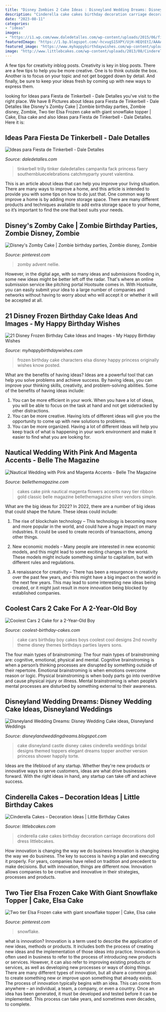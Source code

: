 ```yaml
---
title: "Disney Zombies 2 Cake Ideas : Disneyland Wedding Dreams: Disney Wedding Cake Ideas, Disneyland Weddings"
description: "Cinderella cake cakes birthday decoration carriage decorations doll dress littlebcakes"
date: "2023-08-11"
categories:
- "ideas"
images:
- "https://i1.wp.com/www.daledetalles.com/wp-content/uploads/2015/06/fiesta-tinkerbell7.jpg"
featuredImage: "https://1.bp.blogspot.com/-hcvugS15XPY/UjH-HEQtEtI/AAAAAAAAdFg/Sm03bQAV_9I/s1600/wedding-cake-4.JPG"
featured_image: "https://www.myhappybirthdaywishes.com/wp-content/uploads/2016/01/characters-of-frozen-birthday-cake.jpg"
image: "http://www.littlebcakes.com/wp-content/uploads/2013/08/Cinderella-Carriage-Cake.jpg"
---
```



A few tips for creativity inblog posts.
Creativity is key in blog posts. There are a few tips to help you be more creative. One is to think outside the box. Another is to focus on your topic and not get bogged down by detail. And finally, be sure to keep your ideas fresh by coming up with new ways to express them.

	

		
looking for Ideas para Fiesta de Tinkerbell - Dale Detalles you've visit to the right place. We have 8 Pictures about Ideas para Fiesta de Tinkerbell - Dale Detalles like Disney&#039;s Zomby Cake | Zombie birthday parties, Zombie disney, Zombie, Two tier Elsa Frozen cake with giant snowflake topper | Cake, Elsa cake and also Ideas para Fiesta de Tinkerbell - Dale Detalles. Here it is:
		
    
## Ideas Para Fiesta De Tinkerbell - Dale Detalles

<img loading=lazy src="https://i1.wp.com/www.daledetalles.com/wp-content/uploads/2015/06/fiesta-tinkerbell7.jpg" onerror="this.onerror=null;this.src='https://tse3.mm.bing.net/th?id=OIP.VgW_qIQJgtIz0wNpP6vcBwHaLG&amp;pid=15.1';" alt="Ideas para Fiesta de Tinkerbell - Dale Detalles">

_Source: daledetalles.com_

>tinkerbell trilly tinker daledetalles campanita fack princess faery southernbluecelebrations catchmyparty youret valentina. 

	

This is an article about ideas that can help you improve your living situation. There are many ways to improve a home, and this article is intended to provide you with some tips on how to do just that. One common way to improve a home is by adding more storage space. There are many different products and techniques available to add extra storage space to your home, so it’s important to find the one that best suits your needs.

    
## Disney&#039;s Zomby Cake | Zombie Birthday Parties, Zombie Disney, Zombie

<img loading=lazy src="https://i.pinimg.com/736x/ef/51/45/ef514561f9d50d2b79b40fe94002dbfd.jpg" onerror="this.onerror=null;this.src='https://tse3.mm.bing.net/th?id=OIP.v1dA7r7gmTrahhd4vHaXwgHaPP&amp;pid=15.1';" alt="Disney&#039;s Zomby Cake | Zombie birthday parties, Zombie disney, Zombie">

_Source: pinterest.com_

>zomby advent nellie. 

	

However, in the digital age, with so many ideas and submissions flooding in, some new ideas might be better left off the radar. That's where an online submission service like pitching portal Hootsuite comes in. With Hootsuite, you can easily submit your idea to a large number of companies and networks without having to worry about who will accept it or whether it will be accepted at all.

    
## 21 Disney Frozen Birthday Cake Ideas And Images - My Happy Birthday Wishes

<img loading=lazy src="https://www.myhappybirthdaywishes.com/wp-content/uploads/2016/01/characters-of-frozen-birthday-cake.jpg" onerror="this.onerror=null;this.src='https://tse1.mm.bing.net/th?id=OIP.k1Q3sJLe1z1qfjMu3kFM8QHaK0&amp;pid=15.1';" alt="21 Disney Frozen Birthday Cake Ideas and Images - My Happy Birthday Wishes">

_Source: myhappybirthdaywishes.com_

>frozen birthday cake characters elsa disney happy princess originally wishes know posted. 

	

What are the benefits of having ideas?
Ideas are a powerful tool that can help you solve problems and achieve success. By having ideas, you can improve your thinking skills, creativity, and problem-solving abilities. Some of the benefits of having ideas include: 
1) You can be more efficient in your work. When you have a lot of ideas, you will be able to focus on the task at hand and not get sidetracked by other distractions. 
2) You can be more creative. Having lots of different ideas will give you the opportunity to come up with new solutions to problems. 
3) You can be more organized. Having a lot of different ideas will help you keep track of what is happening in your work environment and make it easier to find what you are looking for.

    
## Nautical Wedding With Pink And Magenta Accents - Belle The Magazine

<img loading=lazy src="https://1.bp.blogspot.com/-hcvugS15XPY/UjH-HEQtEtI/AAAAAAAAdFg/Sm03bQAV_9I/s1600/wedding-cake-4.JPG" onerror="this.onerror=null;this.src='https://tse2.mm.bing.net/th?id=OIP.qzdBS2VK0RJpNzPV1xjBkwHaLH&amp;pid=15.1';" alt="Nautical Wedding with Pink and Magenta Accents - Belle The Magazine">

_Source: bellethemagazine.com_

>cakes cake pink nautical magenta flowers accents navy tier ribbon gold classic belle magazine bellethemagazine silver vendors simple. 

	

What are the big ideas for 2022?
In 2022, there are a number of big ideas that could shape the future. These ideas could include:
1. The rise of blockchain technology – This technology is becoming more and more popular in the world, and could have a huge impact on many industries. It could be used to create records of transactions, among other things.

2. New economic models – Many people are interested in new economic models, and this might lead to some exciting changes in the world. These models might include something similar to capitalism, but with different rules and regulations.

3. A renaissance for creativity – There has been a resurgence in creativity over the past few years, and this might have a big impact on the world in the next few years. This may lead to some interesting new ideas being created, or it might just result in more innovation being blocked by established companies.

    
## Coolest Cars 2 Cake For A 2-Year-Old Boy

<img loading=lazy src="http://www.coolest-birthday-cakes.com/files/2013/02/coolest-cars-2-cake-for-2-year-old-boy-7861-e1360141524103.jpg" onerror="this.onerror=null;this.src='https://tse4.mm.bing.net/th?id=OIP.bUyJAEwIuYcFgbQuPIQocwHaJ4&amp;pid=15.1';" alt="Coolest Cars 2 Cake for a 2-Year-Old Boy">

_Source: coolest-birthday-cakes.com_

>cake cars birthday boy cakes boys coolest cool designs 2nd novelty theme disney themes birthdays parties layers sons. 

	

The four main types of brainstroming:
The four main types of brainstroming are: cognitive, emotional, physical and mental. Cognitive brainstroming is when a person’s thinking processes are disrupted by something outside of their repertoire. Emotional brainstroming is when emotions overcome reason or logic. Physical brainstroming is when body parts go into overdrive and cause physical injury or illness. Mental brainstroming is when people’s mental processes are disturbed by something external to their awareness.

    
## Disneyland Wedding Dreams: Disney Wedding Cake Ideas, Disneyland Weddings

<img loading=lazy src="http://1.bp.blogspot.com/-xKghoi1VdNA/TxZhWCdJPCI/AAAAAAAAAFo/DTaYO33zhHI/s1600/castle-wedding-cake-pictures-46.jpg" onerror="this.onerror=null;this.src='https://tse3.mm.bing.net/th?id=OIP.KecdeKKE8wuLpWCluMFJWwHaJ4&amp;pid=15.1';" alt="Disneyland Wedding Dreams: Disney Wedding Cake ideas, Disneyland Weddings">

_Source: disneylandweddingdreams.blogspot.com_

>cake disneyland castle disney cakes cinderella weddings bridal designs themed toppers elegant dreams topper another version princess shower happily torte. 

	

Ideas are the lifeblood of any startup. Whether they're new products or innovative ways to serve customers, ideas are what drive businesses forward. With the right ideas in hand, any startup can take off and achieve success.

    
## Cinderella Cakes – Decoration Ideas | Little Birthday Cakes

<img loading=lazy src="http://www.littlebcakes.com/wp-content/uploads/2013/08/Cinderella-Carriage-Cake.jpg" onerror="this.onerror=null;this.src='https://tse1.mm.bing.net/th?id=OIP.j-snrW0SWfEW90UmIGyS3gHaFp&amp;pid=15.1';" alt="Cinderella Cakes – Decoration Ideas | Little Birthday Cakes">

_Source: littlebcakes.com_

>cinderella cake cakes birthday decoration carriage decorations doll dress littlebcakes. 

	

How innovation is changing the way we do business
Innovation is changing the way we do business. The key to success is having a plan and executing it properly. For years, companies have relied on tradition and precedent to make decisions. But with innovation, things are different now. Innovation allows companies to be creative and innovative in their strategies, processes and products.

    
## Two Tier Elsa Frozen Cake With Giant Snowflake Topper | Cake, Elsa Cake

<img loading=lazy src="https://i.pinimg.com/736x/e6/f8/20/e6f820bc37405bb71fe4b1f2836b2a70--elsa-frozen-cake-birthday-fun.jpg" onerror="this.onerror=null;this.src='https://tse2.mm.bing.net/th?id=OIP.uo4ueasagSeWJquAm1jUaAHaJ6&amp;pid=15.1';" alt="Two tier Elsa Frozen cake with giant snowflake topper | Cake, Elsa cake">

_Source: pinterest.com_

>snowflake. 

	

what is innovation?
Innovation is a term used to describe the application of new ideas, methods or products. It includes both the process of creating new ideas and the implementation of those ideas into practice. Innovation is often used in business to refer to the process of introducing new products or services. However, it can also refer to improving existing products or services, as well as developing new processes or ways of doing things.
There are many different types of innovation, but all share a common goal: to create something new or improve upon something that already exists. The process of innovation typically begins with an idea. This can come from anywhere – an individual, a team, a company, or even a country. Once an idea has been generated, it must be developed and tested before it can be implemented. This process can take years, and sometimes even decades, to complete.

